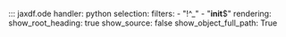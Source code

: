 ::: jaxdf.ode
    handler: python
    selection:
        filters:
            - "!^_"
            - "__init__$"
    rendering:
        show_root_heading: true
        show_source: false
        show_object_full_path: True
